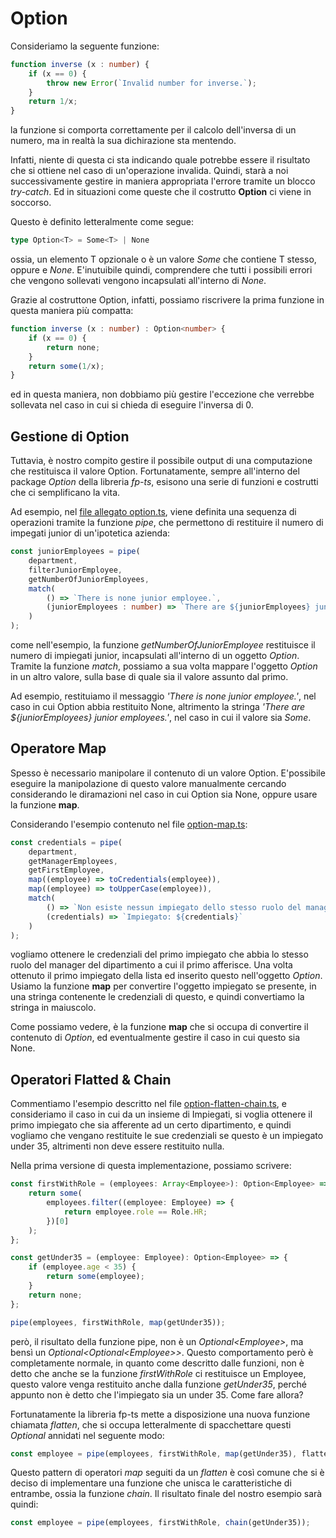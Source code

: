 # Option

Consideriamo la seguente funzione: 

```typescript
function inverse (x : number) {
    if (x == 0) {
        throw new Error(`Invalid number for inverse.`);
    }
    return 1/x;
}
```
la funzione si comporta correttamente per il calcolo dell'inversa di un numero, ma in realtà la sua dichirazione sta mentendo.

Infatti, niente di questa ci sta indicando quale potrebbe essere il risultato che si ottiene nel caso di un'operazione invalida. Quindi, starà a noi successivamente gestire in maniera appropriata l'errore tramite un blocco _try-catch_. Ed in situazioni come queste che il costrutto __Option__ ci viene in soccorso. 

Questo è definito letteralmente come segue:

```typescript
type Option<T> = Some<T> | None
```

ossia, un elemento T opzionale o è un valore _Some_ che contiene T stesso, oppure e _None_. E'inutuibile quindi, comprendere che tutti i possibili errori che vengono sollevati vengono incapsulati all'interno di _None_.

Grazie al costruttone Option, infatti, possiamo riscrivere la prima funzione in questa maniera più compatta:

```typescript
function inverse (x : number) : Option<number> {
    if (x == 0) {
        return none;
    }
    return some(1/x);
}
```

ed in questa maniera, non dobbiamo più gestire l'eccezione che verrebbe sollevata nel caso in cui si chieda di eseguire l'inversa di 0.

## Gestione di Option

Tuttavia, è nostro compito gestire il possibile output di una computazione che restituisca il valore Option. Fortunatamente, sempre all'interno del package _Option_ della libreria _fp-ts_, esisono una serie di funzioni e costrutti che ci semplificano la vita. 

Ad esempio, nel [file allegato option.ts](./option.ts), viene definita una sequenza di operazioni tramite la funzione _pipe_, che permettono di restituire il numero di impegati junior di un'ipotetica azienda:

```typescript
const juniorEmployees = pipe(
    department,
    filterJuniorEmployee,
    getNumberOfJuniorEmployees,
    match(
        () => `There is none junior employee.`,
        (juniorEmployees : number) => `There are ${juniorEmployees} junior employees.`
    )
);
```

come nell'esempio, la funzione _getNumberOfJuniorEmployee_ restituisce il numero di impiegati junior, incapsulati all'interno di un oggetto _Option_. Tramite la funzione _match_, possiamo a sua volta mappare l'oggetto _Option_ in un altro valore, sulla base di quale sia il valore assunto dal primo. 

Ad esempio, restituiamo il messaggio _'There is none junior employee.'_, nel caso in cui Option abbia restituito None, altrimento la stringa _'There are ${juniorEmployees} junior employees.'_, nel caso in cui il valore sia _Some_.

## Operatore Map
Spesso è necessario manipolare il contenuto di un valore Option. E'possibile eseguire la manipolazione di questo valore manualmente cercando considerando le diramazioni nel caso in cui Option sia None, oppure usare la funzione __map__. 

Considerando l'esempio contenuto nel file [option-map.ts](./option-map.ts):

```typescript
const credentials = pipe(
    department,
    getManagerEmployees,
    getFirstEmployee,
    map((employee) => toCredentials(employee)),
    map((employee) => toUpperCase(employee)),
    match(
        () => `Non esiste nessun impiegato dello stesso ruolo del manager`,
        (credentials) => `Impiegato: ${credentials}`
    )
);
```
vogliamo ottenere le credenziali del primo impiegato che abbia lo stesso ruolo del manager del dipartimento a cui il primo afferisce. Una volta ottenuto il primo impiegato della lista ed inserito questo nell'oggetto _Option_. Usiamo la funzione __map__ per convertire l'oggetto impiegato se presente, in una stringa contenente le credenziali di questo, e quindi convertiamo la stringa in maiuscolo.

Come possiamo vedere, è la funzione __map__ che si occupa di convertire il contenuto di _Option_, ed eventualmente gestire il caso in cui questo sia None.

## Operatori Flatted & Chain 

Commentiamo l'esempio descritto nel file [option-flatten-chain.ts](./option-flatten-chain.ts), e consideriamo il caso in cui da un insieme di Impiegati, si voglia ottenere il primo impiegato che sia afferente ad un certo dipartimento, e quindi vogliamo che vengano restituite le sue credenziali se questo è un impiegato under 35, altrimenti non deve essere restituito nulla.

Nella prima versione di questa implementazione, possiamo scrivere:

```typescript
const firstWithRole = (employees: Array<Employee>): Option<Employee> => {
	return some(
		employees.filter((employee: Employee) => {
			return employee.role == Role.HR;
		})[0]
	);
};

const getUnder35 = (employee: Employee): Option<Employee> => {
	if (employee.age < 35) {
		return some(employee);
	}
	return none;
};

pipe(employees, firstWithRole, map(getUnder35));
```

però, il risultato della funzione pipe, non è un _Optional\<Employee\>_, ma bensì un _Optional\<Optional\<Employee\>\>_. Questo comportamento però è completamente normale, in quanto come descritto dalle funzioni, non è detto che anche se la funzione _firstWithRole_ ci restituisce un Employee, questo valore venga restituito anche dalla funzione _getUnder35_, perché appunto non è detto che l'impiegato sia un under 35. Come fare allora?

Fortunatamente la libreria fp-ts mette a disposizione una nuova funzione chiamata _flatten_, che si occupa letteralmente di spacchettare questi _Optional_ annidati nel seguente modo:

```typescript
const employee = pipe(employees, firstWithRole, map(getUnder35), flatten);
```

Questo pattern di operatori _map_ seguiti da un _flatten_ è così comune che si è deciso di implementare una funzione che unisca le caratteristiche di entrambe, ossia la funzione _chain_. Il risultato finale del nostro esempio sarà quindi:

```typescript
const employee = pipe(employees, firstWithRole, chain(getUnder35));
```



